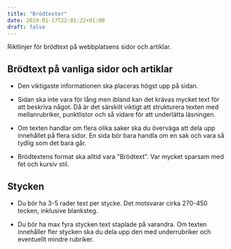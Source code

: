 ```yaml
---
title: "Brödtexter"
date: 2019-01-17T22:01:22+01:00
draft: false
---
```


Riktlinjer för brödtext på webbplatsens sidor och artiklar.

## Brödtext på vanliga sidor och artiklar

  - Den viktigaste informationen ska placeras högst upp på sidan.

  - Sidan ska inte vara för lång men ibland kan det krävas mycket text för att beskriva något. Då är det särskilt viktigt att strukturera texten med mellanrubriker, punktlistor och så vidare för att underlätta läsningen.

  - Om texten handlar om flera olika saker ska du överväga att dela upp innehållet på flera sidor. En sida bör bara handla om en sak och vara så tydlig som det bara går.

  - Brödtextens format ska alltid vara "Brödtext". Var mycket sparsam med fet och kursiv stil.

## Stycken

  - Du bör ha 3-5 rader text per stycke. Det motsvarar cirka 270-450 tecken, inklusive blanksteg.

  - Du bör ha max fyra stycken text staplade på varandra. Om texten innehåller fler stycken ska du dela upp den med underrubriker och eventuellt mindre rubriker.
